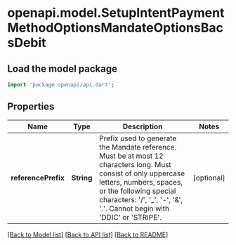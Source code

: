 # openapi.model.SetupIntentPaymentMethodOptionsMandateOptionsBacsDebit

## Load the model package
```dart
import 'package:openapi/api.dart';
```

## Properties
Name | Type | Description | Notes
------------ | ------------- | ------------- | -------------
**referencePrefix** | **String** | Prefix used to generate the Mandate reference. Must be at most 12 characters long. Must consist of only uppercase letters, numbers, spaces, or the following special characters: '/', '_', '-', '&', '.'. Cannot begin with 'DDIC' or 'STRIPE'. | [optional] 

[[Back to Model list]](../README.md#documentation-for-models) [[Back to API list]](../README.md#documentation-for-api-endpoints) [[Back to README]](../README.md)


